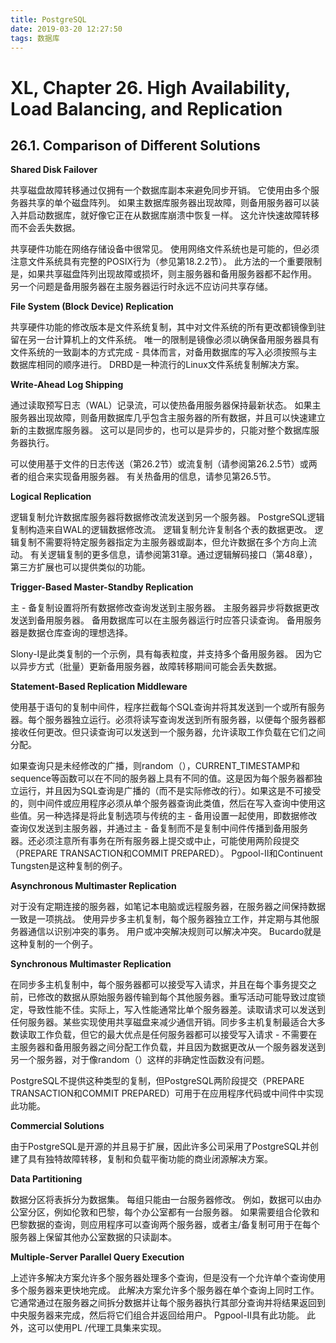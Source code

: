 ```yaml
---
title: PostgreSQL
date: 2019-03-20 12:27:50
tags: 数据库
---
```


# XL, Chapter 26. High Availability, Load Balancing, and Replication 
## 26.1. Comparison of Different Solutions

<!--more-->

**Shared Disk Failover**

共享磁盘故障转移通过仅拥有一个数据库副本来避免同步开销。 它使用由多个服务器共享的单个磁盘阵列。 如果主数据库服务器出现故障，则备用服务器可以装入并启动数据库，就好像它正在从数据库崩溃中恢复一样。 这允许快速故障转移而不会丢失数据。

共享硬件功能在网络存储设备中很常见。 使用网络文件系统也是可能的，但必须注意文件系统具有完整的POSIX行为（参见第18.2.2节）。 此方法的一个重要限制是，如果共享磁盘阵列出现故障或损坏，则主服务器和备用服务器都不起作用。 另一个问题是备用服务器在主服务器运行时永远不应访问共享存储。

**File System (Block Device) Replication**


共享硬件功能的修改版本是文件系统复制，其中对文件系统的所有更改都镜像到驻留在另一台计算机上的文件系统。 唯一的限制是镜像必须以确保备用服务器具有文件系统的一致副本的方式完成 - 具体而言，对备用数据库的写入必须按照与主数据库相同的顺序进行。 DRBD是一种流行的Linux文件系统复制解决方案。

**Write-Ahead Log Shipping**

通过读取预写日志（WAL）记录流，可以使热备用服务器保持最新状态。 如果主服务器出现故障，则备用数据库几乎包含主服务器的所有数据，并且可以快速建立新的主数据库服务器。 这可以是同步的，也可以是异步的，只能对整个数据库服务器执行。

可以使用基于文件的日志传送（第26.2节）或流复制（请参阅第26.2.5节）或两者的组合来实现备用服务器。 有关热备用的信息，请参见第26.5节。

**Logical Replication**

逻辑复制允许数据库服务器将数据修改流发送到另一个服务器。 PostgreSQL逻辑复制构造来自WAL的逻辑数据修改流。 逻辑复制允许复制各个表的数据更改。 逻辑复制不需要将特定服务器指定为主服务器或副本，但允许数据在多个方向上流动。 有关逻辑复制的更多信息，请参阅第31章。通过逻辑解码接口（第48章），第三方扩展也可以提供类似的功能。

**Trigger-Based Master-Standby Replication**

主 - 备复制设置将所有数据修改查询发送到主服务器。 主服务器异步将数据更改发送到备用服务器。 备用数据库可以在主服务器运行时应答只读查询。 备用服务器是数据仓库查询的理想选择。

Slony-I是此类复制的一个示例，具有每表粒度，并支持多个备用服务器。 因为它以异步方式（批量）更新备用服务器，故障转移期间可能会丢失数据。

**Statement-Based Replication Middleware**

使用基于语句的复制中间件，程序拦截每个SQL查询并将其发送到一个或所有服务器。每个服务器独立运行。必须将读写查询发送到所有服务器，以便每个服务器都接收任何更改。但只读查询可以发送到一个服务器，允许读取工作负载在它们之间分配。

如果查询只是未经修改的广播，则random（），CURRENT_TIMESTAMP和sequence等函数可以在不同的服务器上具有不同的值。这是因为每个服务器都独立运行，并且因为SQL查询是广播的（而不是实际修改的行）。如果这是不可接受的，则中间件或应用程序必须从单个服务器查询此类值，然后在写入查询中使用这些值。另一种选择是将此复制选项与传统的主 - 备用设置一起使用，即数据修改查询仅发送到主服务器，并通过主 - 备复制而不是复制中间件传播到备用服务器。还必须注意所有事务在所有服务器上提交或中止，可能使用两阶段提交（PREPARE TRANSACTION和COMMIT PREPARED）。 Pgpool-II和Continuent Tungsten是这种复制的例子。

**Asynchronous Multimaster Replication**


对于没有定期连接的服务器，如笔记本电脑或远程服务器，在服务器之间保持数据一致是一项挑战。 使用异步多主机复制，每个服务器独立工作，并定期与其他服务器通信以识别冲突的事务。 用户或冲突解决规则可以解决冲突。 Bucardo就是这种复制的一个例子。

**Synchronous Multimaster Replication**

在同步多主机复制中，每个服务器都可以接受写入请求，并且在每个事务提交之前，已修改的数据从原始服务器传输到每个其他服务器。重写活动可能导致过度锁定，导致性能不佳。实际上，写入性能通常比单个服务器差。读取请求可以发送到任何服务器。某些实现使用共享磁盘来减少通信开销。同步多主机复制最适合大多数读取工作负载，但它的最大优点是任何服务器都可以接受写入请求 - 不需要在主服务器和备用服务器之间分配工作负载，并且因为数据更改从一个服务器发送到另一个服务器，对于像random（）这样的非确定性函数没有问题。

PostgreSQL不提供这种类型的复制，但PostgreSQL两阶段提交（PREPARE TRANSACTION和COMMIT PREPARED）可用于在应用程序代码或中间件中实现此功能。

**Commercial Solutions**

由于PostgreSQL是开源的并且易于扩展，因此许多公司采用了PostgreSQL并创建了具有独特故障转移，复制和负载平衡功能的商业闭源解决方案。

**Data Partitioning**

数据分区将表拆分为数据集。 每组只能由一台服务器修改。 例如，数据可以由办公室分区，例如伦敦和巴黎，每个办公室都有一台服务器。 如果需要组合伦敦和巴黎数据的查询，则应用程序可以查询两个服务器，或者主/备复制可用于在每个服务器上保留其他办公室数据的只读副本。

**Multiple-Server Parallel Query Execution**

上述许多解决方案允许多个服务器处理多个查询，但是没有一个允许单个查询使用多个服务器来更快地完成。 此解决方案允许多个服务器在单个查询上同时工作。 它通常通过在服务器之间拆分数据并让每个服务器执行其部分查询并将结果返回到中央服务器来完成，然后将它们组合并返回给用户。 Pgpool-II具有此功能。 此外，这可以使用PL /代理工具集来实现。 
